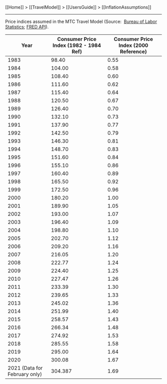[[Home]] > [[TravelModel]] > [[UsersGuide]] > [[InflationAssumptions]]

---

Price indices assumed in the MTC Travel Model (Source:  [Bureau of Labor Statistics](http://www.bls.gov/regions/west/data/consumerpriceindex_sanfrancisco_table.pdf); [FRED API](https://research.stlouisfed.org/fred2/series/CUUSA422SA0)).


| Year | Consumer Price Index (1982 - 1984 Ref) | Consumer Price Index (2000 Reference) |
|------|-------|------|
| 1983 | 98.40 | 0.55 |
| 1984 | 104.00 | 0.58 |
| 1985 | 108.40 | 0.60 |
| 1986 | 111.60 | 0.62 |
| 1987 | 115.40 | 0.64 |
| 1988 | 120.50 | 0.67 |
| 1989 | 126.40 | 0.70 |
| 1990 | 132.10 | 0.73 |
| 1991 | 137.90 | 0.77 |
| 1992 | 142.50 | 0.79 |
| 1993 | 146.30 | 0.81 |
| 1994 | 148.70 | 0.83 |
| 1995 | 151.60 | 0.84 |
| 1996 | 155.10 | 0.86 |
| 1997 | 160.40 | 0.89 |
| 1998 | 165.50 | 0.92 |
| 1999 | 172.50 | 0.96 |
| 2000 | 180.20 | 1.00 |
| 2001 | 189.90 | 1.05 |
| 2002 | 193.00 | 1.07 |
| 2003 | 196.40 | 1.09 |
| 2004 | 198.80 | 1.10 |
| 2005 | 202.70 | 1.12 |
| 2006 | 209.20 | 1.16 |
| 2007 | 216.05 | 1.20 |
| 2008 | 222.77 | 1.24 |
| 2009 | 224.40 | 1.25 |
| 2010 | 227.47 | 1.26 |
| 2011 | 233.39 | 1.30 |
| 2012 | 239.65 | 1.33 |
| 2013 | 245.02 | 1.36 |
| 2014 | 251.99 | 1.40 |
| 2015 | 258.57 | 1.43 |
| 2016 | 266.34 | 1.48 |
| 2017 | 274.92 | 1.53 |
| 2018 | 285.55 | 1.58 |
| 2019 | 295.00 | 1.64 |
| 2020 | 300.08 | 1.67 |
| 2021 (Data for February only) | 304.387 | 1.69 |

